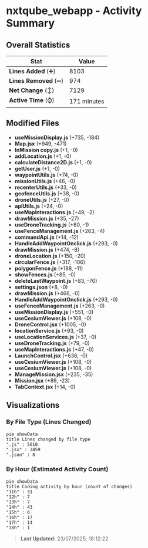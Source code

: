 # nxtqube_webapp - Activity Summary 

## Overall Statistics

| Stat                   | Value                                                             |
| ---------------------- | ----------------------------------------------------------------- |
| **Lines Added** (➕)   | 8103                                          |
| **Lines Removed** (➖) | 974                                        |
| **Net Change** (↕)    | 7129                |
| **Active Time** (⌚)   | 171 minutes |


## Modified Files
- **useMissionDisplay.js** (+735, -184)
- **Map.jsx** (+949, -471)
- **InMission copy.js** (+1, -0)
- **addLocation.js** (+1, -0)
- **calculateDistance2D.js** (+1, -0)
- **getUser.js** (+1, -0)
- **waypointUtils.js** (+74, -0)
- **missionUtils.js** (+46, -0)
- **recenterUtils.js** (+33, -0)
- **geofenceUtils.js** (+38, -0)
- **droneUtils.js** (+27, -0)
- **apiUtils.js** (+24, -0)
- **useMapInteractions.js** (+49, -2)
- **drawMission.js** (+35, -27)
- **useDroneTracking.js** (+80, -1)
- **useFenceManagement.js** (+263, -4)
- **commandApi.js** (+14, -12)
- **HandleAddWaypointOnclick.js** (+293, -0)
- **drawMission.js** (+474, -8)
- **droneLocation.js** (+150, -20)
- **circularFence.js** (+317, -106)
- **polygonFence.js** (+188, -11)
- **showFences.js** (+85, -0)
- **deleteLastWaypoint.js** (+83, -70)
- **settings.json** (+8, -0)
- **drawMission.js** (+466, -0)
- **HandleAddWaypointOnclick.js** (+293, -0)
- **useFenceManagement.js** (+263, -0)
- **useMissionDisplay.js** (+551, -0)
- **useCesiumViewer.js** (+108, -0)
- **DroneControl.jsx** (+1005, -0)
- **locationService.js** (+93, -0)
- **useLocationServices.js** (+37, -0)
- **useDroneTracking.js** (+79, -0)
- **useMapInteractions.js** (+47, -0)
- **LaunchControl.jsx** (+638, -0)
- **useCesiumViewer.js** (+108, -0)
- **useCesiumViewer.js** (+108, -0)
- **ManageMission.jsx** (+235, -35)
- **Mission.jsx** (+89, -23)
- **TabContext.jsx** (+14, -0)

## Visualizations

### By File Type (Lines Changed)

```mermaid
pie showData
title Lines changed by file type
".js" : 5610
".jsx" : 3459
".json" : 8
```

### By Hour (Estimated Activity Count)

```mermaid
pie showData
title Coding activity by hour (count of changes)
"11h" : 31
"12h" : 7
"13h" : 7
"14h" : 43
"15h" : 6
"16h" : 17
"17h" : 14
"18h" : 1
```


> **Last Updated:** 23/07/2025, 18:12:22